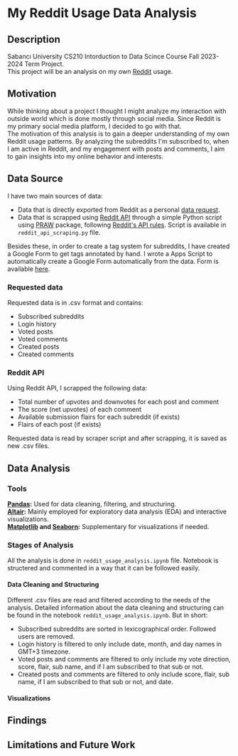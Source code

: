 # My Reddit Usage Data Analysis

## Description

Sabancı University CS210 Intorduction to Data Scince Course Fall 2023-2024 Term Project.  
This project will be an analysis on my own <a href="https://www.reddit.com/" target="_blank">Reddit</a> usage.

## Motivation

While thinking about a project I thought I might analyze my interaction with outside world which is done mostly through social media. Since Reddit is my primary social media platform, I decided to go with that.  
The motivation of this analysis is to gain a deeper understanding of my own Reddit usage patterns. By analyzing the subreddits I'm subscribed to, when I am active in Reddit, and my engagement with posts and comments, I aim to gain insights into my online behavior and interests.

## Data Source

I have two main sources of data:

-   Data that is directly exported from Reddit as a personal [data request](https://www.reddit.com/settings/data-request).
-   Data that is scrapped using [Reddit API](https://www.reddit.com/dev/api/) through a simple Python script using [PRAW](https://github.com/praw-dev/praw) package, following [Reddit's API rules](https://github.com/reddit/reddit/wiki/API). Script is available in `reddit_api_scraping.py` file.

Besides these, in order to create a tag system for subreddits, I have created a Google Form to get tags annotated by hand. I wrote a Apps Script to automatically create a Google Form automatically from the data. Form is available [here](https://forms.gle/1Au5wvMbbGCurx2n6).

### Requested data

Requested data is in .csv format and contains:

-   Subscribed subreddits
-   Login history
-   Voted posts
-   Voted comments
-   Created posts
-   Created comments

### Reddit API

Using Reddit API, I scrapped the following data:

-   Total number of upvotes and downvotes for each post and comment
-   The score (net upvotes) of each comment
-   Available submission flairs for each subreddit (if exists)
-   Flairs of each post (if exists)

Requested data is read by scraper script and after scrapping, it is saved as new .csv files.

## Data Analysis

### Tools

**[Pandas](https://pandas.pydata.org/):** Used for data cleaning, filtering, and structuring.  
**[Altair](https://altair-viz.github.io/index.html):** Mainly employed for exploratory data analysis (EDA) and interactive visualizations.  
**[Matplotlib](https://matplotlib.org/) and [Seaborn](https://seaborn.pydata.org/):** Supplementary for visualizations if needed.

### Stages of Analysis

All the analysis is done in `reddit_usage_analysis.ipynb` file. Notebook is structered and commented in a way that it can be followed easily.

#### Data Cleaning and Structuring

Different .csv files are read and filtered according to the needs of the analysis. Detailed information about the data cleaning and structuring can be found in the notebook `reddit_usage_analysis.ipynb`. But in short:

-   Subscribed subreddits are sorted in lexicographical order. Followed users are removed.
-   Login history is filtered to only include date, month, and day names in GMT+3 timezone.
-   Voted posts and comments are filtered to only include my vote direction, score, flair, sub name, and if I am subscribed to that sub or not.
-   Created posts and comments are filtered to only include score, flair, sub name, if I am subscribed to that sub or not, and date.

#### Visualizations

## Findings

<!-- Template from ChatGPT
Through this analysis, I discovered:

Patterns in subreddit subscriptions and correlations with personal interests or activities.
Insights into my online behavior based on login times and comparison with my class schedule.
Voting patterns on posts/comments, including frequency and preferences based on flairs and vote counts.
Self-reflection on my own contributions through posts/comments and their respective flairs/vote counts.
-->

## Limitations and Future Work

<!-- Template from ChatGPT
Limitations
Data Completeness: Reliability of data collected through APIs and personal data requests might have limitations or missing elements.
Subjectivity: Human annotations may have subjective biases affecting the accuracy of subreddit tags and flairs.
Future Work
Enhanced Data Collection: Implement improved methods to collect more comprehensive and accurate data, reducing missing elements.
Advanced Analysis Techniques: Explore machine learning or advanced analytical methods for deeper insights into behavior patterns.
Longitudinal Analysis: Conduct analysis over a more extended period to observe changes in behavior and interests over time
-->
